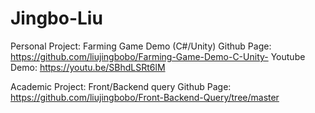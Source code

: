 # Jingbo-Liu

Personal Project: Farming Game Demo (C#/Unity)
  Github Page: https://github.com/liujingbobo/Farming-Game-Demo-C-Unity-
  Youtube Demo: https://youtu.be/SBhdLSRt6lM
  
Academic Project: Front/Backend query
  Github Page: https://github.com/liujingbobo/Front-Backend-Query/tree/master
